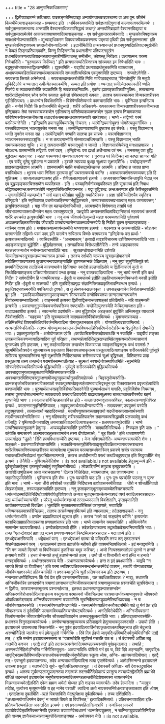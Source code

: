 +++
title = "28 आनुमानिकाधिकरणम्"

+++
द्वितीयपादारम्भे कथितायाः पादसङ्गतेस्त्रिपाद्या अन्ययोगव्यच्छादपरत्वस्य वा अत्र पुनः कीर्तनं किमर्थमित्याशङ्कायामाह - प्रथमपाद इति । धर्मिस्वरूपपामिति सर्वज्ञत्वादिगुणानां कल्याणत्वपरमित्यर्थः । सर्वभूतान्तरात्मत्वस्य अन्तर्यामि वैश्चानराधिकरणसिद्धत्वं कथम्? अन्तर्यामिब्राह्मणे वैश्वानरविद्यायां च सर्वभूतान्तरात्मेत्येवं आकारवाक्याश्रवणादित्याशङ्कयाह - एष सर्वभूतान्तररात्मेस्यादि । मुण्डकोपनिषद्वायस्य सपक्षत्वेनोपन्यासादिति - द्युभ्वाद्यधिकरण विषयवाक्यैकप्रकरणस्य पद्भयां पृथिवी ह्येष सर्वभूतान्तरत्मा' इति मुण्डकोपनिषद्वाक्यस्य सपक्षत्वेनोपन्यादित्यर्थः । इदानीमितीति ग्रन्थस्यानन्तरं प्रधानपुरुषादिप्रतिपादनमुखेनेति न केवलं लिङ्गप्रतिपादकानि, किन्तु लिङ्गिनामेव प्रधानादीनां प्रतिपादनमुखेन प्रधानादिकारणत्वप्रतिपादनच्छायानुसारीणीतिपाठस्तु समीचीनः, कोशस्तु निरीक्ष्यः। प्रत्यगात्मनः परस्य निषेधादिति - "पुरुषान्नपरं किञ्चित् ' इति प्रत्यगात्मव्यतिरिक्त्तस्य सांख्यमत इव निषेधादिति भावः । बद्धमुक्त्तोभयावस्थाद्विलक्षणमिति । ह्युक्त्तमिति - यद्यपीदं प्रथमपादार्थसूचकमिति व्याख्यातम् , अथायप्यव्यवहिताधिकरणार्थस्मारकत्वमपि सम्भवतीत्यभिप्रेत्य एवमुक्त्तमिति द्रष्टव्यम् । रूप्यतेऽनेनेति - रूपवत्तया क्रियते अनेनेत्यर्थः । रूपवच्छब्दात्तत्करोतीति णिचि णाविष्ठवद्भावात् "विमतोर्लुगि' ति मतुपो लुकिटिलोपे च ण्यन्तात् रूपीत्येतस्मात्कर्मणि , रूप्यत इति प्रयोगः । ण्यन्तात् रूपीत्येतस्मात्कर्तरि ण्वलि णिलोपे च रूपवत्करोतीति रूपकमिति हि रूपकशब्दनिष्पत्तिः , एवमेव ह्यालङ्कारिकाणिमुक्त्तिः , ततश्चात्मा शारीरादीनुपमेयान् स्वेन रूपेण रूपवतः कुर्वन्तो रथिरथादयो रूपकाः , ततश्च रूपकरथात्मना विन्यस्तशरीरस्य गृहीतेरित्यथर्ः । प्राधान्येन विवक्षितमिति - विशेषेणविशेष्यभावे कामचारादिति भावः । पूर्वनिपात इत्यभिप्राय इति - नन्वेवं निर्देशे किं प्रयोजनमिति चेदुच्यते ; शरीरे अधिकरणे- रूपकात्मना विन्यस्ताश्शरीररूपकविन्यस्ता इन्द्रियादयः तेषां स्वस्ववाचकशब्देन गृहीतत्वात् पारिशेष्यादव्यक्त्तशब्देन गृह्यत इत्यत्र नियामकतया पारिशेष्यस्योपन्यसनीयतया तत्प्रदर्शकसमासान्तराश्रयणस्यापि सार्थक्यात् । भाष्ये - तद्विष्णोः परमं पदमित्यन्तेनेति । "इन्द्रियाणि हयानाहुर्विषयांस्तेषु गोचरान् । आत्मेन्द्रियमनोयुक्त्तं भोक्तेत्याहुमर्नीषिणः । यस्त्वविज्ञानवान् भवत्ययुक्त्तेव मनसा सह । तस्येन्द्रियाण्यवश्यानि दुष्टाश्च इव सेरथेः । यस्तु विज्ञानवान् भवति युक्त्तेन मनसा सह । तस्येन्द्रियाणि वश्यानि सदश्चा इव सारथेः । यस्त्वविज्ञानवान् भवत्यमनस्कस्सदाऽशुचिः । न स तत्पदमाप्नोति संस्सारञ्चधिगच्छति । यस्तु विज्ञानवान् भवति समनस्कस्सदा शुचिः । स तु तत्पदमाप्नोति यस्माद्भूयो न जायते । विज्ञानसारथिर्यस्तु मनःप्रग्रहवान्नरः । सोऽध्वनः पारमाप्नोति तद्विष्णोः परमं पदम् । इन्द्रियेभ्यः परा ह्यर्था अर्थेभ्यश्च परं मनः । मनसस्तु परा बुद्धिः बुद्धेरात्मा महान् परः । महतः परमव्यक्त्तं अव्यक्त्तात्परुषः परः । पुरुषान्न परं किञ्चित् सा काष्ठा सा परा गतिः । एष सर्वेषु भूतेषु गूढोऽत्मा न प्रकाशते । दृश्यते त्वग्रयया बुध्द्या सूक्ष्मया सूक्ष्मदर्शिभिः । यच्छेद्वाङ्मनसी प्राज्ञस्तद्यच्छेज्ञान आत्मनि । ज्ञानमात्मनि महति यच्छेत्तद्यच्छेच्छान्त आत्मनि । उत्तिष्ठ त जाग्रत प्राप्य वरान्निबोधत । क्षुरस्य धारा निशिता दुरत्यया दुर्गं पथस्तत्कवयो वदन्ति । अशब्दमस्पर्शमरूपमव्ययम् इति हि श्रुतिक्रमः । साध्यत्वलक्षणप्रकषर् इति - शेषित्वलक्षणप्रकर्ष इत्यर्थः । अध्यवसायाभिमानचिन्तावृत्ति भेदात् मन एव बुद्धयहङ्कारचित्तशब्देन व्यपदिश्यत - इति । पञ्चवृत्तिर्मनोवव्द्यपदिश्यत इति सूत्रभाष्यं हृदि निषाध बद्धिशब्दस्यान्तःकरणपरत्वेपि नानुपपत्तिरित्यभिप्रयननाह । यद्वा बुद्धिशब्दः अन्तःकरणपर इति कैश्चिदुक्त्तमिति - मृषावादिभिर्हि महच्छब्देन " मनो महान् मतिर्ब्रह्मा भूर्बुद्धिः ख्यातिरीश्वरः । प्रज्ञा संविच्चितिश्चैव स्मृतिश्च परिगृह्यते ' इति स्मृतिवशात् प्रथमोत्पन्नहिरण्यगर्भबुद्धिरुच्यते , तस्याश्चाव्यक्त्तप्रभवत्वात् महतः परमव्यक्त्तम् ' इत्युक्त्तिरुपपद्यते । यद्वा जीव एव महच्छब्देनाभिधीयते , आत्मशब्देन विशेषणात् तत्रापि पक्षे जीवभावस्याव्यक्त्ताधीनत्वेन महतः परत्वमुपपद्यते , पक्षद्वयेपि अन्यक्त्तशब्दिताविद्यानिष्टत्वं महत्परत्वं तत्कार्ये शरीरे उपचर्यत इत्युक्त्तमिति भावः । ननु कथं जीवपर्यन्तेत्युच्यते महतः परमव्यक्त्तमिति पूर्ववाक्ये अव्यक्त्तशब्दितशरीरस्यैव जीवादपि परत्वोपन्यासेनाव्यक्त्तपर्यन्तस्येपि हि निर्देशो युक्त्त इत्याशङ्कयाह - नास्मिन् वाक्य इति । यथोक्तस्यात्मपर्यन्तस्येति भाष्यवाक्य इत्यर्थः । पदस्यात्र च अकथनादिति - सोऽध्वनः पारमाप्नोति तद्विष्णोः परमं पदम् इति पारत्वेन रूपितस्य विष्णोः परमपदस्य "इन्द्रियेभ्यः परा ह्यर्थाः ' इत्यत्राकथनादित्यर्थः । क्वचिदस्तीति - "अजामाकाम् ' इत्यादौ ताद्दशविचारस्य दर्शयिष्यमाणत्वादिति भावः । अहङ्काराद्वारा बुद्धेरिति - बुद्धिर्महत्तत्त्वम् । तन्त्रप्रक्रिया विरोधप्रतीतेरिति - तन्त्रे अहङ्कारस्य महत्तत्त्वजन्यत्वेन मनोजन्यत्वाभावादिति भावः । सूत्रखण्डोपादानामिति दर्शयति चेत्यादिग्रन्थस्सूत्रखण्डव्याख्यानरूप इत्यर्थः । ततश्च दर्शयति चत्यस्य सूत्रखण्डोपादनत्वे तदेवेतिमाप्यखणडस्य कुत्राप्यनन्वयप्रसङ्गादिति दूषणमलग्नकं वेदितव्यम् । ननु सुपां सुलुगितिसूत्रे सोः प्रथमनिर्दिष्टतया तदतिक्रमे कारणाभावेन द्वितीयायाः स्वादेशे हल्ङ्यादिलोपे च द्वितीयान्तत्वं कुतो न सिध्येदित्याशङ्कय प्रक्रियागौरवान्नायं पन्था इत्याह - ननु वाक्छब्दादित्यादिना - ननु भाष्ये मनसी इति कथं निर्देशः ? सर्वणदीर्घेण हि भाव्यमित्यत्राह - ईदूतौ च समप्तयर्थ इतीति प्रकृतिभावस्मरणनिबन्धनो मनसी इतीति निर्देश इति -ईदूतौ च सप्तम्यर्थे ' इति सूत्रविहितप्रगृह्य संज्ञानिमित्तकप्रकृतिभावनिबन्धन इत्यर्थः । प्रकृतिवद्भावस्मरणेति क्वचित्पाठो दृश्यते , स तु लेस्वकस्खलनकृतः । उपसङ्खयानेन निर्वाहासम्भवादिति ब्रूम इति - "इयाडियाजीकाराणामुपसङ्ख्यान 'मित्यस्यापि छन्दोविषयतया छान्दसत्वानाश्रयणेन निर्वाहस्यासम्भवादित्यर्थः । वाङ्मनसी इत्यस्य द्वितीयाद्विचनान्तत्वशङ्कां प्रतिक्षिपति - नहि वाङ्मनसी इत्यत्रेति । प्रकराणानुगुण्यमेकवचनोपपत्तिञ्च स्पष्टयति- यच्छेदित्युक्त्तस्येति केचिद्य्वाचक्षत इति - यादवप्रकाशीया इत्यर्थः । स्वग्रन्थमेव प्रदर्शयति - अथ बुद्धिशब्देन अहङ्कारं ब्रूयुरिति अन्तिमसूत्र व्याख्याने तैरेवोक्तमिति - "महद्वच्च ' इति सूत्रव्याख्याने यादवप्रकाशीयैरेवोक्तमित्यर्थः । युक्त्यन्तरमप्याह - तन्निमित्तमिदं विषयसन्निधिपरिवर्जनमित्यादिना योगव्युत्थानकाल इति । योगराहित्यदशायामित्यर्थः । अत्यन्तनिषेधस्त्विति- ततश्च योगव्युत्थानकालकर्तव्यविषयसन्निधिपरिवर्जनादेरस्मिन्मन्त्रेऽनुक्त्तिर्न दोषायेति भावः । प्रकृतमुपसंहरति - अतोयोगकाल एवेति ।कार्यवाचिशरीरशब्दोपचारःकिं न स्यादिति - यद्यपीयं शङ्का उपक्रमाधिकरणन्यायादित्यादिना पूर्वं परिहृता , तथाप्यर्हत्वादितिसूत्रखण्डाभिप्रेतयुक्त्यन्तरोपन्यासायायं पुनरुपक्षेप इति द्रष्टव्यम् । ननु तदर्हत्वादित्यत्र तच्छब्देन विकारापन्ना व्याकृताचिद्वस्तुनः कथं परामर्शः ? सूक्ष्ममितिसौत्रपदेन सूक्ष्ममात्रस्य प्रकृततया विकारापन्नव्याकृतस्य प्रस्तुतत्वादित्याशङ्क्य शरीररूपकेदि पूर्वसूत्रे शरीरस्य श्रुतत्वादस्मिंश्च सूत्रे सूक्ष्ममिति निर्दिष्टत्वाच्च शरीरभावापन्नं सूक्ष्मं बुद्धिस्थम् , विशिष्टस्य प्राक् प्रस्तुततया तस्य तच्छब्देन परामर्शस्सम्भवतीत्याह - सूक्ष्मत्वं स्वशब्देनोपस्थापितमिति -सूक्ष्ममिति सौत्रपदेनोपस्थापितमित्यर्थः बुद्धिस्थमिति - पूर्वसूत्रे शरीररूपकेति बुद्धिस्थमित्यर्थः । अवस्थाद्वयानुगतवस्तुलक्षणानिमितित्तमाकारमाहेति - अवस्थान्तरविशिष्टवस्तुलक्षणाबीजभूतमुख्यार्थानूपपत्तिमाहेत्यर्थः । चिद्वस्तुपोप्यस्तीति- ज्ञानसङ्कोचविकासरूपविकारवतो रथवत्पुरुषार्थप्रवृत्त्यर्हत्वाभावादचिद्वस्तुन एव विकारापन्नस्य प्रवृत्त्यर्हत्वादिति वक्त्तव्यमिति भावः । पुरुषार्थसाधनप्रवृत्तिविशेषप्रतिपादनेनेति पुरुषार्थसाधनं वागादिः, प्रवृत्तिविशेषः नियमनम् , ततश्च पुरुषार्थसाधनानामेव रूपकवाक्ये परत्वावधिवाक्येपि ग्राह्यत्वात्सूक्ष्मस्य चातथात्वाच्छरीरस्यैव ग्रहणं युक्त्तमिति भावः ।।कालान्तराविच्छिन्नाकारविरह इति - कालान्तरव्यावृत्ताकारविरहः, कालान्तरव्यावृत्तिविरह इत्यर्थः , कालान्तरानुवृत्तिरितियावत् । तदुपयुक्त्तार्थतादधीन्यस्यापीति - तदव्यक्त्तम् उपयुक्त्तं यस्येति तदुपयुक्त्तार्थः , तत्साध्यार्थो महदादिरुच्यते , यदर्थोपयुक्त्तस्वरूपप्रवृत्तयो यदधीनास्तत्साध्यार्थस्यापि तदधीनत्वदर्शनादितिभावः । ननु महिमवादेषु शरीरत्वप्रतिपादनेन तदात्मकत्वसिद्धावपि प्रलयवादेषु कथं तत्सिद्धिः ? पृथिव्यादीनामवादिषु लयमात्रप्रतिपादनादित्याशङ्कयाह - प्रलयपरत्वश्रुतेरपीति । भाष्ये उत्पत्तिवाक्यानुपादाने हेतुमाह - अप्ययपूर्वकत्वादिति इतरैरिति - यादवादिभिरित्यर्थः । निरूह्यत इति पाठः । " वहेर्यकि सम्प्रसारणे अङ्गावयहलुत्तरत्वाभावेन तस्य दीर्घाप्रसक्त्तेः; " उूह वितर्के ' इति धात्वाश्रयणेपि उपसर्गाद्रख "उूहते ' रिति हस्वविधानाच्चेति द्रष्टव्यम् । केन यक्त्तिबलेनेति- अव्यक्त्तपरत्वस्येति शेषः । शङ्कते - प्रकरणपारिशेष्याभ्यामिति । रूपकविन्यस्तगृहीतेरित्याद्यसूत्रविवक्षिताभ्यामव्यक्त्तशब्दस्य शरीरविषयत्वनिश्चयाच्छरीरस्य चात्मापेक्षया मुख्यस्य परस्यासम्भवेनास्मिन् प्रकरणे सर्त्रत्र परत्वस्य यथाकथञ्चिनिर्वाह्यत्वं श्रुत्यभिप्रेतमवगम्यते , ततश्च अर्थादीनामपि परत्वं कथञ्चिदुपपद्यत इति सिद्धयतीति चेत् इत्यर्थः । तेनैवेति - युक्त्तिबलेनेतिशेषः ।।is not available.is not available.हेतुसमुच्चये इति - पूर्वसूत्रोक्तहेतुना एतत्सूत्रोक्तहेतुं समुच्चिनोतीत्यर्थः । लोकादिमग्निं तमुवाच इत्युपक्रम्येति । अत्रापेक्षितश्रुतिक्रमः अत्ता चराचरग्रहणा ' दित्यत्र विलिखितः, व्याख्यातश्च; तत एवावगन्तव्यः । जहातीत्युपदिदेशेति । पूर्वेणान्वय इति शेषः । पुनः पप्रच्छेति पाठ इति । पुनः पुनः पप्रच्छेति पाठस्तु न युक्त्त इति भावः । भाष्ये - मत्वा धीरो हर्षशोकौ जहातीति निर्दिष्टस्य ब्रह्मोपासनस्येतिपाठः । धीरो न शोचतीतिपाठो लेखकदोषात् , तस्यापकृतत्वादिति द्रष्टव्यम् । ननु कृताकृताद्भूताद्भव्याच्चेतस्त्रितयस्यापि धर्माधर्मादस्मादितिनिर्दिष्टोपायोपेयोपेतृविशेषणत्वे अन्यत्र भूताद्भव्याच्चेत्यन्यत्रपदं व्यर्थं स्यादित्यस्वरसादाह- यद्वा धर्माधर्माच्चान्यत्रेति । परैस्तु धर्माधर्मशब्दाभ्यां तत्साध्यफलानि विवक्षितानि, कृताकृतादिति कार्यकारणप्रपञ्चो विवक्षितः। भूतादिति भूतकालमात्रपरिच्छिन्नं परामृश्यते, भव्यादिति भविष्यत्कालमात्रपरिच्छिन्नम् , ततश्च तत्सर्वव्यावृत्तमित्यर्थ इति व्याख्यातम् ; तदेतदाशङ्कते - ननु धर्माधर्मसाध्येति । प्रणवेन ब्रह्मप्रतिपादनं ह्युच्यत इति । ततश्च "तत्ते पदं सङ्ग्रहेण ब्रवीमि ' इत्ययमंशः पदशब्दितब्रह्मप्रतिपादकतया प्रणवप्रशंसापर इति भावः । भाष्ये सामान्येन ख्यापयन्निति । ओमित्यनेनैव सामान्येन ख्यापयन्नित्यर्थः । प्रणवैकदेशवाच्यो हीति । तदेकदेशवाच्यस्य तद्वाच्यैकदेशत्वनियमादिति भावः । तच्छ "एतध्द्येवाक्षरं ब्रह्म एत् ब्दस्य प्रणववाच्यपरत्वं किष्टमित्यस्वरसादाह - यदा प्राप्ये इति । एतध्द्येवाक्षरमित्यादि । ध्द्येवाक्षरं परम् । एतध्द्येवाक्षरं ज्ञात्वा यो यदिच्छति तस्य तत् एतदालम्बनं श्रेष्ठमेतदालम्बनं परम् । एतदालम्बनं ज्ञात्वा ब्रह्मलोके महीयते इति वाक्यमभिप्रयन्नित्यर्थः - इदं मन्त्रद्वयमिति । "ति मन जायते मि्रयते वा विपश्चिन्नायं कुतश्चिन्न बभूव कश्चित् । अजो नित्यश्शाश्वतोऽयं पुराणो न हन्यते हन्यमाने शरीरे । हन्ता चेन्मन्यते हन्तुं हतश्चेन्मन्यते हतम् । उभौ तौ न विजानीतो नायं हन्ति न हन्यते ' मन्त्रद्वयमित्यर्थः । अर्थान्तरपरत्वस्य चेति - प्रधानपरत्वस्येत्यर्थः । हन्त त इदं प्रवक्ष्यामीति - यद्यपि "न जायते म्रियते वा विपश्चित् ' इति परमा त्मविषयप्रतिवचनसन्दर्भानन्तरमेवेदं वाक्यम् , तथापि योग्यतावशात् जीवविषयप्रश्नस्येदं प्रतिवचनमिति न प्रश्नक्रमानुरोधि श्रुतौ प्रतिवचनक्रम इति द्रष्टव्यम् । नन्वन्यत्राधर्मादितिप्रश्नः किं येयं प्रेत इति प्रश्नसमानविषयकः , उत तदधिकविषयकः ? नाद्यः, तथासति अग्निजीवयोरेव प्रश्नदर्शनेन त्रयाणां प्रश्नाभावादग्निजीवपरमात्मनां त्रयाणामुपन्यासः प्रश्नश्चेति सूत्रविरोधात् । न द्वितीयः, परत्रयानन्तरभूतस्य प्रश्नानर्हत्वात् , इतरथा प्रधानस्याप्युपन्याससम्भवेन अधिकरणविरोधापत्तेरित्याशङ्कय वस्तुगत्या परमात्मनो जीवाभिन्नतया परत्रयान्तर्भावस्याप्यनुपपत्तेः जीवपरयोः औपाधिकभेदमादाय अग्निजीवपरमात्मनां त्रयाणामिति सूत्रनिर्देशस्याप्युपपत्तेरित्यभिप्रयन्नाह - न च जीवविषयफ्रश्नस्येति । परमात्मविषयतावैघट्यमिति - परमात्मविषयप्रतिवचनवैघट्यमिति पाठे तु येयं प्रेत इति जीवप्रश्नस्य तं दुर्दर्शमिति परमात्मविषयप्रतिवचनवैघट्यमित्यर्थः । अनतिविरोधेपीति - अग्निजीवपराणां त्रित्वोपन्यासेन जीवपरयोर्भेदस्यैव सौत्रत्वप्रतिपादनेन अस्मदनुकूलत्वादिति भावः । प्रतिपाद्यत्वाभावस्येति- प्रधानस्य त्रिगुणद्रवव्यस्येत्यर्थः । प्रश्नोपन्याससमुच्चयस्य प्रतिपाद्यत्वे हेतुत्वाभावमुपपनदयति - उपायो हीति । हृदयायतने उपास्यतया स्थितस्येति - ननु पूर्वत्र हृदयादित्यवर्तिनोरप्रकृतत्वात्कथमिदमुच्यत इति चेदुच्यते अरण्योर्निहितो जातवेदा गर्भ इवेत्सुभृतो गर्भिणीभिः । दिवे दिव ईढ्यो जागृवद्भिर्हविष्मद्भिर्मनुष्येभिरग्निभि एतद्वै तत् ।' इति मन्त्रेण हृदयायतनस्तस्य च "यतश्चोदेति सूर्योस्तं गच्छति यत्र च । तं देवास्सर्वे अर्पिता तदु नातयेति कश्चन । एतद्वै तत्' इति तदनन्तरमन्त्रेणादित्यमण्डलस्थस्यापि पूर्वप्रकृतत्वात् । तथाहि ; अरणनयोर्निहितोऽग्निरिव गर्भिणीभिस्सुभृतः- अन्नपानादिभिः पोषितो गर्भ इव च, दिवे दिवे अहन्यहनि, जागृवद्भिः जागृद्भिरप्रमत्तैर्हविष्यमद्भिराराधनोपकरणवद्भिर्मनुष्यैरीड्यः स्तुत्यः ध्येयः, अग्निः- अग्रनयनादियोगात् । एतद्वै तत् - एवम्भूतो हृदयायतनस्थः, तदेव अन्यत्राधर्मादित्यादिना त्वया पृष्टमेवेत्यर्थः । अतोऽस्मिन्मन्त्रे हृदयायतने उपास्यः प्रस्तुतः । यतश्चोदेति सूर्यः- सूर्योत्पत्तिलयाधारभूतः । तं देवास्सर्वे अर्पिताः- सर्वे देवास्तदुपासिन इत्यर्थः । अतश्च सूर्यमण्डलाद्युपादानतया तदात्मकं तदन्तर्वर्तिदेवोपास्यं प्रस्तुत्य तस्याप्येतद्वैतदिति ब्रह्माभेदे बोधिते तदनन्तरं हृदयायतेन मनुष्यैरुपास्यस्यादित्यमण्डलान्तर्वर्तिदेवोपास्यस्य चायतनभेदेन भिन्नत्वात्कथमेतद्वैतदिति एकेन ब्रह्मण अभेदो बोध्यत इति शङ्का व्यावर्त्त्यते- तदेव हेत्यादिना । "यदमुत्र तदेवेह, मृत्योस्य मृत्युमाप्नोति य इह नानेव पश्यती' त्यादिना अतो नाप्रसक्त्तनिषेधत्वशङ्कावकाश इति ध्येयम् । एतदपेक्षया दुबर्लमिति -ऋतं पिबन्ताविति भेदश्रुत्पेक्षया दुर्बलमित्यर्थः । तच्च दर्शितमिति - "अध्यात्मयोगाधिगमेन देवम्' न जायते म्रियते वा विपश्चित् ' इत्यादिकमित्यर्थः । प्रतिवचनाव्यवहिता इति- प्रतिवचनैरव्यवहिताः अनन्तरिता इत्यर्थः । एवं प्रश्नाव्यवहितानित्यत्रापि । नन्वस्मिन् प्रकरणे उपायोपेयोपेतृवतिरिक्त्ताग्नेरपि पृष्टतया त्रयाणामेवेत्वधारणं भवन्मतेप्ययुक्त्तम् , न चाग्निरप्युपायकोटिनिविष्ट इति वाच्यम् ज्ञानैकसाध्यत्त्वान्मुक्त्तेरित्याशङ्क्याह - अर्थत्रयस्य चेति ।।is not available.